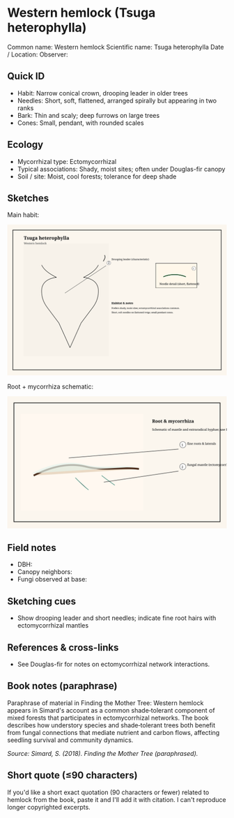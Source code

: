 # Western hemlock (Tsuga heterophylla)

Common name: Western hemlock
Scientific name: Tsuga heterophylla
Date / Location: 
Observer: 

## Quick ID
- Habit: Narrow conical crown, drooping leader in older trees
- Needles: Short, soft, flattened, arranged spirally but appearing in two ranks
- Bark: Thin and scaly; deep furrows on large trees
- Cones: Small, pendant, with rounded scales

## Ecology
- Mycorrhizal type: Ectomycorrhizal
- Typical associations: Shady, moist sites; often under Douglas-fir canopy
- Soil / site: Moist, cool forests; tolerance for deep shade

## Sketches
Main habit:

![Western hemlock habit](../assets/images/tsuga_main.svg)

Root + mycorrhiza schematic:

![Hemlock roots](../assets/images/tsuga_root.svg)

## Field notes
- DBH: 
- Canopy neighbors: 
- Fungi observed at base: 

## Sketching cues
- Show drooping leader and short needles; indicate fine root hairs with ectomycorrhizal mantles

## References & cross-links
- See Douglas-fir for notes on ectomycorrhizal network interactions.

## Book notes (paraphrase)
Paraphrase of material in Finding the Mother Tree: Western hemlock appears in Simard's account as a common shade‑tolerant component of mixed forests that participates in ectomycorrhizal networks. The book describes how understory species and shade‑tolerant trees both benefit from fungal connections that mediate nutrient and carbon flows, affecting seedling survival and community dynamics.

*Source: Simard, S. (2018). Finding the Mother Tree (paraphrased).* 

## Short quote (≤90 characters)
If you'd like a short exact quotation (90 characters or fewer) related to hemlock from the book, paste it and I'll add it with citation. I can't reproduce longer copyrighted excerpts.
